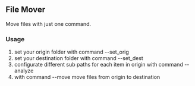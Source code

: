 ## File Mover

Move files with just one command.

### Usage

1. set your origin folder with command --set_orig
2. set your destination folder with command --set_dest
3. configurate different sub paths for each item in origin with command --analyze
4. with command --move move files from origin to destination
